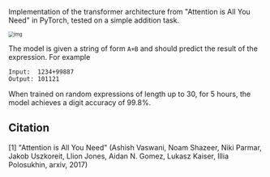 Implementation of the transformer architecture from "Attention is All You Need" in PyTorch, tested on a simple addition task.

<img src="https://camo.githubusercontent.com/8e489fab63c274c0dbbd3e882c0b9044f74392a1c0bda92393839796d44d621f/687474703a2f2f696d6775722e636f6d2f316b72463252362e706e67" alt="img" style="zoom: 67%;" />

The model is given a string of form `A+B` and should predict the result of the expression. For example

```
Input:  1234+99887
Output: 101121
```

When trained on random expressions of length up to 30, for 5 hours, the model achieves a digit accuracy of 99.8%.

## Citation

[1] "Attention is All You Need" (Ashish Vaswani, Noam Shazeer, Niki Parmar, Jakob Uszkoreit, Llion Jones, Aidan N. Gomez, Lukasz Kaiser, Illia Polosukhin, arxiv, 2017)

